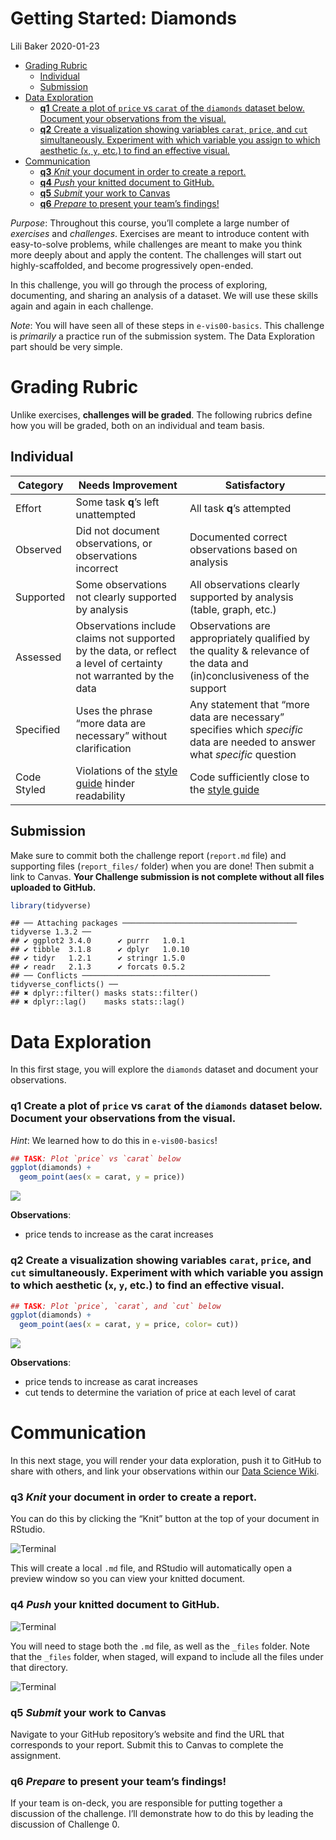 Getting Started: Diamonds
================
Lili Baker
2020-01-23

- <a href="#grading-rubric" id="toc-grading-rubric">Grading Rubric</a>
  - <a href="#individual" id="toc-individual">Individual</a>
  - <a href="#submission" id="toc-submission">Submission</a>
- <a href="#data-exploration" id="toc-data-exploration">Data
  Exploration</a>
  - <a
    href="#q1-create-a-plot-of-price-vs-carat-of-the-diamonds-dataset-below-document-your-observations-from-the-visual"
    id="toc-q1-create-a-plot-of-price-vs-carat-of-the-diamonds-dataset-below-document-your-observations-from-the-visual"><strong>q1</strong>
    Create a plot of <code>price</code> vs <code>carat</code> of the
    <code>diamonds</code> dataset below. Document your observations from the
    visual.</a>
  - <a
    href="#q2-create-a-visualization-showing-variables-carat-price-and-cut-simultaneously-experiment-with-which-variable-you-assign-to-which-aesthetic-x-y-etc-to-find-an-effective-visual"
    id="toc-q2-create-a-visualization-showing-variables-carat-price-and-cut-simultaneously-experiment-with-which-variable-you-assign-to-which-aesthetic-x-y-etc-to-find-an-effective-visual"><strong>q2</strong>
    Create a visualization showing variables <code>carat</code>,
    <code>price</code>, and <code>cut</code> simultaneously. Experiment with
    which variable you assign to which aesthetic (<code>x</code>,
    <code>y</code>, etc.) to find an effective visual.</a>
- <a href="#communication" id="toc-communication">Communication</a>
  - <a href="#q3-knit-your-document-in-order-to-create-a-report"
    id="toc-q3-knit-your-document-in-order-to-create-a-report"><strong>q3</strong>
    <em>Knit</em> your document in order to create a report.</a>
  - <a href="#q4-push-your-knitted-document-to-github"
    id="toc-q4-push-your-knitted-document-to-github"><strong>q4</strong>
    <em>Push</em> your knitted document to GitHub.</a>
  - <a href="#q5-submit-your-work-to-canvas"
    id="toc-q5-submit-your-work-to-canvas"><strong>q5</strong>
    <em>Submit</em> your work to Canvas</a>
  - <a href="#q6-prepare-to-present-your-teams-findings"
    id="toc-q6-prepare-to-present-your-teams-findings"><strong>q6</strong>
    <em>Prepare</em> to present your team’s findings!</a>

*Purpose*: Throughout this course, you’ll complete a large number of
*exercises* and *challenges*. Exercises are meant to introduce content
with easy-to-solve problems, while challenges are meant to make you
think more deeply about and apply the content. The challenges will start
out highly-scaffolded, and become progressively open-ended.

In this challenge, you will go through the process of exploring,
documenting, and sharing an analysis of a dataset. We will use these
skills again and again in each challenge.

*Note*: You will have seen all of these steps in `e-vis00-basics`. This
challenge is *primarily* a practice run of the submission system. The
Data Exploration part should be very simple.

<!-- include-rubric -->

# Grading Rubric

<!-- -------------------------------------------------- -->

Unlike exercises, **challenges will be graded**. The following rubrics
define how you will be graded, both on an individual and team basis.

## Individual

<!-- ------------------------- -->

| Category    | Needs Improvement                                                                                                | Satisfactory                                                                                                               |
|-------------|------------------------------------------------------------------------------------------------------------------|----------------------------------------------------------------------------------------------------------------------------|
| Effort      | Some task **q**’s left unattempted                                                                               | All task **q**’s attempted                                                                                                 |
| Observed    | Did not document observations, or observations incorrect                                                         | Documented correct observations based on analysis                                                                          |
| Supported   | Some observations not clearly supported by analysis                                                              | All observations clearly supported by analysis (table, graph, etc.)                                                        |
| Assessed    | Observations include claims not supported by the data, or reflect a level of certainty not warranted by the data | Observations are appropriately qualified by the quality & relevance of the data and (in)conclusiveness of the support      |
| Specified   | Uses the phrase “more data are necessary” without clarification                                                  | Any statement that “more data are necessary” specifies which *specific* data are needed to answer what *specific* question |
| Code Styled | Violations of the [style guide](https://style.tidyverse.org/) hinder readability                                 | Code sufficiently close to the [style guide](https://style.tidyverse.org/)                                                 |

## Submission

<!-- ------------------------- -->

Make sure to commit both the challenge report (`report.md` file) and
supporting files (`report_files/` folder) when you are done! Then submit
a link to Canvas. **Your Challenge submission is not complete without
all files uploaded to GitHub.**

``` r
library(tidyverse)
```

    ## ── Attaching packages ─────────────────────────────────────── tidyverse 1.3.2 ──
    ## ✔ ggplot2 3.4.0      ✔ purrr   1.0.1 
    ## ✔ tibble  3.1.8      ✔ dplyr   1.0.10
    ## ✔ tidyr   1.2.1      ✔ stringr 1.5.0 
    ## ✔ readr   2.1.3      ✔ forcats 0.5.2 
    ## ── Conflicts ────────────────────────────────────────── tidyverse_conflicts() ──
    ## ✖ dplyr::filter() masks stats::filter()
    ## ✖ dplyr::lag()    masks stats::lag()

# Data Exploration

<!-- -------------------------------------------------- -->

In this first stage, you will explore the `diamonds` dataset and
document your observations.

### **q1** Create a plot of `price` vs `carat` of the `diamonds` dataset below. Document your observations from the visual.

*Hint*: We learned how to do this in `e-vis00-basics`!

``` r
## TASK: Plot `price` vs `carat` below
ggplot(diamonds) + 
  geom_point(aes(x = carat, y = price))
```

![](c00-diamonds-assignment_files/figure-gfm/q1-task-1.png)<!-- -->

**Observations**:

- price tends to increase as the carat increases

### **q2** Create a visualization showing variables `carat`, `price`, and `cut` simultaneously. Experiment with which variable you assign to which aesthetic (`x`, `y`, etc.) to find an effective visual.

``` r
## TASK: Plot `price`, `carat`, and `cut` below
ggplot(diamonds) + 
  geom_point(aes(x = carat, y = price, color= cut))
```

![](c00-diamonds-assignment_files/figure-gfm/q2-task-1.png)<!-- -->

**Observations**:

- price tends to increase as carat increases
- cut tends to determine the variation of price at each level of carat

# Communication

<!-- -------------------------------------------------- -->

In this next stage, you will render your data exploration, push it to
GitHub to share with others, and link your observations within our [Data
Science
Wiki](https://olin-data-science.fandom.com/wiki/Olin_Data_Science_Wiki).

### **q3** *Knit* your document in order to create a report.

You can do this by clicking the “Knit” button at the top of your
document in RStudio.

![Terminal](./images/c00-knit.png)

This will create a local `.md` file, and RStudio will automatically open
a preview window so you can view your knitted document.

### **q4** *Push* your knitted document to GitHub.

![Terminal](./images/c00-unstaged.png)

You will need to stage both the `.md` file, as well as the `_files`
folder. Note that the `_files` folder, when staged, will expand to
include all the files under that directory.

![Terminal](./images/c00-staged.png)

### **q5** *Submit* your work to Canvas

Navigate to your GitHub repository’s website and find the URL that
corresponds to your report. Submit this to Canvas to complete the
assignment.

### **q6** *Prepare* to present your team’s findings!

If your team is on-deck, you are responsible for putting together a
discussion of the challenge. I’ll demonstrate how to do this by leading
the discussion of Challenge 0.
